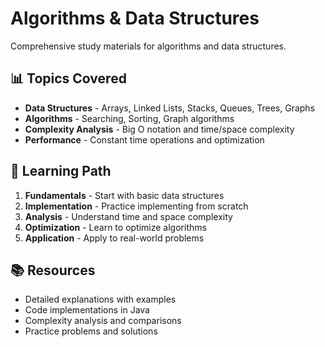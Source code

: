 # Algorithms & Data Structures

Comprehensive study materials for algorithms and data structures.

## 📊 Topics Covered

- **Data Structures** - Arrays, Linked Lists, Stacks, Queues, Trees, Graphs
- **Algorithms** - Searching, Sorting, Graph algorithms
- **Complexity Analysis** - Big O notation and time/space complexity
- **Performance** - Constant time operations and optimization

## 🎯 Learning Path

1. **Fundamentals** - Start with basic data structures
2. **Implementation** - Practice implementing from scratch
3. **Analysis** - Understand time and space complexity
4. **Optimization** - Learn to optimize algorithms
5. **Application** - Apply to real-world problems

## 📚 Resources

- Detailed explanations with examples
- Code implementations in Java
- Complexity analysis and comparisons
- Practice problems and solutions
